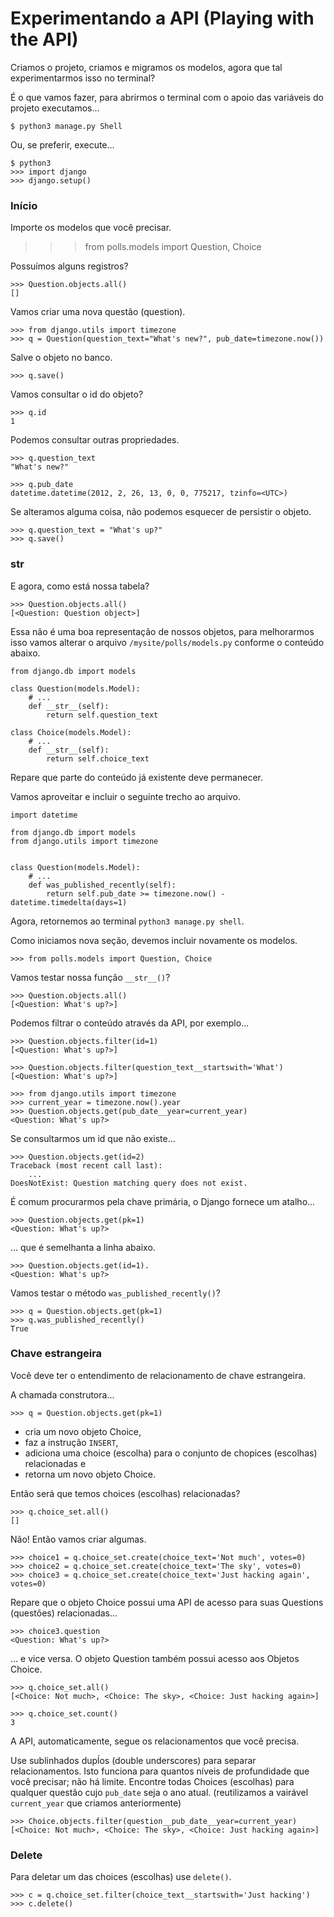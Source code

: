 Experimentando a API (Playing with the API)
===

Criamos o projeto, criamos e migramos os modelos, agora que tal experimentarmos isso no terminal?

É o que vamos fazer, para abrirmos o terminal com o apoio das variáveis do projeto executamos...

    $ python3 manage.py Shell


Ou, se preferir, execute...

    $ python3
    >>> import django
    >>> django.setup()


### Início

Importe os modelos que você precisar.

>>> from polls.models import Question, Choice

Possuímos alguns registros?

    >>> Question.objects.all()
    []

Vamos criar uma nova questão (question).

    >>> from django.utils import timezone
    >>> q = Question(question_text="What's new?", pub_date=timezone.now())


Salve o objeto no banco.
    
    >>> q.save()

Vamos consultar o id do objeto?

    >>> q.id
    1

Podemos consultar outras propriedades.

    >>> q.question_text
    "What's new?"

    >>> q.pub_date
    datetime.datetime(2012, 2, 26, 13, 0, 0, 775217, tzinfo=<UTC>)

Se alteramos alguma coisa, não podemos esquecer de persistir o objeto.

    >>> q.question_text = "What's up?"
    >>> q.save()


### __str__

E agora, como está nossa tabela?

    >>> Question.objects.all()
    [<Question: Question object>]

Essa não é uma boa representação de nossos objetos, para melhorarmos isso vamos alterar o arquivo `/mysite/polls/models.py`
conforme o conteúdo abaixo.


    from django.db import models

    class Question(models.Model):
        # ...
        def __str__(self):
            return self.question_text

    class Choice(models.Model):
        # ...
        def __str__(self):
            return self.choice_text

Repare que parte do conteúdo já existente deve permanecer.

Vamos aproveitar e incluir o seguinte trecho ao arquivo.

    import datetime

    from django.db import models
    from django.utils import timezone


    class Question(models.Model):
        # ...
        def was_published_recently(self):
            return self.pub_date >= timezone.now() - datetime.timedelta(days=1)


Agora, retornemos ao terminal `python3 manage.py shell`.

Como iniciamos nova seção, devemos incluir novamente os modelos.

    >>> from polls.models import Question, Choice

Vamos testar nossa função `__str__()`?

    >>> Question.objects.all()
    [<Question: What's up?>]

Podemos filtrar o conteúdo através da API, por exemplo...

    >>> Question.objects.filter(id=1)
    [<Question: What's up?>]

    >>> Question.objects.filter(question_text__startswith='What')
    [<Question: What's up?>]

    >>> from django.utils import timezone
    >>> current_year = timezone.now().year
    >>> Question.objects.get(pub_date__year=current_year)
    <Question: What's up?>

Se consultarmos um id que não existe...

    >>> Question.objects.get(id=2)
    Traceback (most recent call last):
        ...
    DoesNotExist: Question matching query does not exist.


É comum procurarmos pela chave primária, o Django fornece um atalho...

    >>> Question.objects.get(pk=1)
    <Question: What's up?>

... que é semelhanta a linha abaixo.

    >>> Question.objects.get(id=1).
    <Question: What's up?>

Vamos testar o método `was_published_recently()`?

    >>> q = Question.objects.get(pk=1)
    >>> q.was_published_recently()
    True



### Chave estrangeira

Você deve ter o entendimento de relacionamento de chave estrangeira.

A chamada construtora...

    >>> q = Question.objects.get(pk=1)

- cria um novo objeto Choice, 
- faz a instrução `INSERT`,
- adiciona uma choice (escolha) para o conjunto de chopices (escolhas) relacionadas e
- retorna um novo objeto Choice.

Então será que temos choices (escolhas) relacionadas?

    >>> q.choice_set.all()
    []

Não! Então vamos criar algumas.

    >>> choice1 = q.choice_set.create(choice_text='Not much', votes=0)
    >>> choice2 = q.choice_set.create(choice_text='The sky', votes=0)
    >>> choice3 = q.choice_set.create(choice_text='Just hacking again', votes=0)

Repare que o objeto Choice possui uma API de acesso para suas Questions (questões) relacionadas...
    
    >>> choice3.question
    <Question: What's up?>

... e vice versa. O objeto Question também possui acesso aos Objetos Choice.
    
    >>> q.choice_set.all()
    [<Choice: Not much>, <Choice: The sky>, <Choice: Just hacking again>]
    
    >>> q.choice_set.count()
    3

A API, automaticamente, segue os relacionamentos que você precisa.

Use sublinhados dupĺos (double underscores) para separar relacionamentos.
Isto funciona para quantos níveis de profundidade que você precisar; não há limite.
Encontre todas  Choices (escolhas) para qualquer questão cujo `pub_date` seja o ano atual.
(reutilizamos a vairável `current_year` que criamos anteriormente)

    >>> Choice.objects.filter(question__pub_date__year=current_year)
    [<Choice: Not much>, <Choice: The sky>, <Choice: Just hacking again>]


### Delete

Para deletar um das choices (escolhas) use `delete()`.

    >>> c = q.choice_set.filter(choice_text__startswith='Just hacking')
    >>> c.delete()